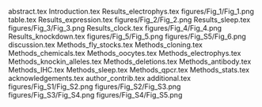 abstract.tex
Introduction.tex
Results_electrophys.tex
figures/Fig_1/Fig_1.png
table.tex
Results_expression.tex
figures/Fig_2/Fig_2.png
Results_sleep.tex
figures/Fig_3/Fig_3.png
Results_clock.tex
figures/Fig_4/Fig_4.png
Results_knockdown.tex
figures/Fig_5/Fig_5.png
figures/Fig_S5/Fig_6.png
discussion.tex
Methods_fly_stocks.tex
Methods_cloning.tex
Methods_chemicals.tex
Methods_oocytes.tex
Methods_electrophys.tex
Methods_knockin_alleles.tex
Methods_deletions.tex
Methods_antibody.tex
Methods_IHC.tex
Methods_sleep.tex
Methods_qpcr.tex
Methods_stats.tex
acknowledgements.tex
author_contrib.tex
additional.tex
figures/Fig_S1/Fig_S2.png
figures/Fig_S2/Fig_S3.png
figures/Fig_S3/Fig_S4.png
figures/Fig_S4/Fig_S5.png